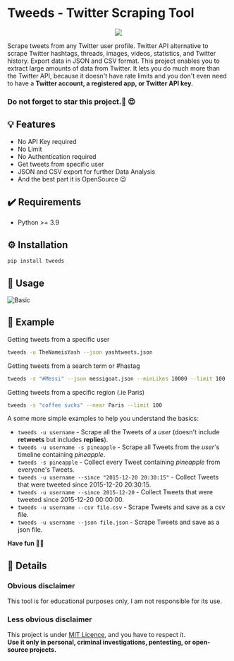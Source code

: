 <h1>Tweeds - Twitter Scraping Tool</h1>
<p align="center"><img src="https://media.tenor.com/Xrt-ty39PfEAAAAC/elon-musk-smoke.gif"/></p>

Scrape tweets from any Twitter user profile. Twitter API alternative to scrape Twitter hashtags, threads, images, videos, statistics, 
and Twitter history. Export data in JSON and CSV format. This project enables you to extract large amounts of data from Twitter. 
It lets you do much more than the Twitter API, because it doesn't have rate limits and you don't even need to have a **Twitter account, a registered app, 
or Twitter API key.**

### Do not forget to star this project.🌟 😍

## 💡 Features
- No API Key required 
- No Limit
- No Authentication required
- Get tweets from specific user
- JSON and CSV export for further Data Analysis
- And the best part it is OpenSource 😉

## ✔️ Requirements
- Python >= 3.9

## ⚙ Installation 
```bash
pip install tweeds
```

## 💃 Usage
![Basic](https://files.catbox.moe/ph7txh.png)

## 📙 Example
Getting tweets from a specific user
```Bash
tweeds -u TheNameisYash --json yashtweets.json
```
Getting tweets from a search term or #hastag
```Bash
tweeds -s "#Messi" --json messigoat.json --minLikes 10000 --limit 100
```
Getting tweets from a specific region (.ie Paris)
```Bash
tweeds -s "coffee sucks" --near Paris --limit 100
```
A some more simple examples to help you understand the basics:

- `tweeds -u username` - Scrape all the Tweets of a *user* (doesn't include **retweets** but includes **replies**).
- `tweeds -u username -s pineapple` - Scrape all Tweets from the *user*'s timeline containing _pineapple_.
- `tweeds -s pineapple` - Collect every Tweet containing *pineapple* from everyone's Tweets.
- `tweeds -u username --since "2015-12-20 20:30:15"` - Collect Tweets that were tweeted since 2015-12-20 20:30:15.
- `tweeds -u username --since 2015-12-20` - Collect Tweets that were tweeted since 2015-12-20 00:00:00.
- `tweeds -u username --csv file.csv` - Scrape Tweets and save as a csv file.
- `tweeds -u username --json file.json` - Scrape Tweets and save as a json file.

**Have fun 🥰💞**

## 📮 Details

### Obvious disclaimer

This tool is for educational purposes only, I am not responsible for its use.

### Less obvious disclaimer

This project is under [MIT Licence](https://choosealicense.com/licenses/mit/), and you have to respect it.\
**Use it only in personal, criminal investigations, pentesting, or open-source projects.**
